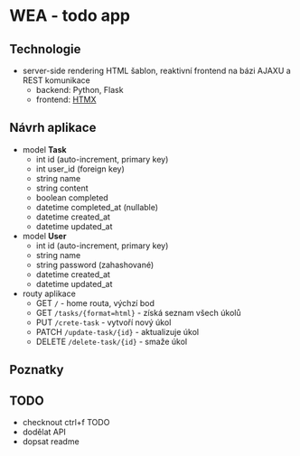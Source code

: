 # WEA - todo app

## Technologie

- server-side rendering HTML šablon, reaktivní frontend na bázi AJAXU a REST komunikace
    - backend: Python, Flask
    - frontend: [HTMX](https://htmx.org/)

## Návrh aplikace

- model **Task**
    - int id (auto-increment, primary key)
    - int user_id (foreign key)
    - string name
    - string content
    - boolean completed
    - datetime completed_at (nullable)
    - datetime created_at
    - datetime updated_at
- model **User**
    - int id (auto-increment, primary key)
    - string name
    - string password (zahashované)
    - datetime created_at
    - datetime updated_at
- routy aplikace
    - GET `/` - home routa, výchzí bod
    - GET `/tasks/{format=html}` - získá seznam všech úkolů
    - PUT `/crete-task` - vytvoří nový úkol
    - PATCH `/update-task/{id}` - aktualizuje úkol
    - DELETE `/delete-task/{id}` - smaže úkol

## Poznatky

## TODO
- checknout ctrl+f TODO
- dodělat API
- dopsat readme